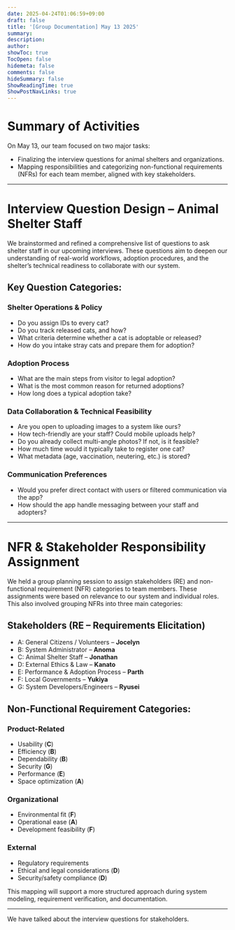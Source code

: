 ```yaml
---
date: 2025-04-24T01:06:59+09:00
draft: false
title: '[Group Documentation] May 13 2025'
summary: 
description:
author:
showToc: true
TocOpen: false
hidemeta: false
comments: false
hideSummary: false
ShowReadingTime: true
ShowPostNavLinks: true
---
```

# Summary of Activities
On May 13, our team focused on two major tasks:
- Finalizing the interview questions for animal shelters and organizations.
- Mapping responsibilities and categorizing non-functional requirements (NFRs) for each team member, aligned with key stakeholders.

---

# Interview Question Design – Animal Shelter Staff
We brainstormed and refined a comprehensive list of questions to ask shelter staff in our upcoming interviews. These questions aim to deepen our understanding of real-world workflows, adoption procedures, and the shelter’s technical readiness to collaborate with our system.

## Key Question Categories:

### Shelter Operations & Policy
- Do you assign IDs to every cat?
- Do you track released cats, and how?
- What criteria determine whether a cat is adoptable or released?
- How do you intake stray cats and prepare them for adoption?

### Adoption Process
- What are the main steps from visitor to legal adoption?
- What is the most common reason for returned adoptions?
- How long does a typical adoption take?

### Data Collaboration & Technical Feasibility
- Are you open to uploading images to a system like ours?
- How tech-friendly are your staff? Could mobile uploads help?
- Do you already collect multi-angle photos? If not, is it feasible?
- How much time would it typically take to register one cat?
- What metadata (age, vaccination, neutering, etc.) is stored?

### Communication Preferences
- Would you prefer direct contact with users or filtered communication via the app?
- How should the app handle messaging between your staff and adopters?

---

# NFR & Stakeholder Responsibility Assignment
We held a group planning session to assign stakeholders (RE) and non-functional requirement (NFR) categories to team members. These assignments were based on relevance to our system and individual roles. This also involved grouping NFRs into three main categories:

## Stakeholders (RE – Requirements Elicitation)
- A: General Citizens / Volunteers – **Jocelyn**
- B: System Administrator – **Anoma**
- C: Animal Shelter Staff – **Jonathan**
- D: External Ethics & Law – **Kanato**
- E: Performance & Adoption Process – **Parth**
- F: Local Governments – **Yukiya**
- G: System Developers/Engineers – **Ryusei**

## Non-Functional Requirement Categories:

### Product-Related
- Usability (**C**)
- Efficiency (**B**)
- Dependability (**B**)
- Security (**G**)
- Performance (**E**)
- Space optimization (**A**)

### Organizational
- Environmental fit (**F**)
- Operational ease (**A**)
- Development feasibility (**F**)

### External
- Regulatory requirements  
- Ethical and legal considerations (**D**)  
- Security/safety compliance (**D**)

This mapping will support a more structured approach during system modeling, requirement verification, and documentation.

---

We have talked about the interview questions for stakeholders.

